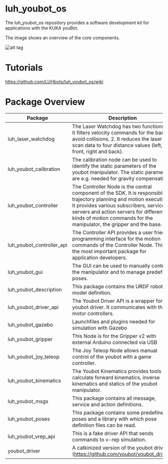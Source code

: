 # luh_youbot_os

The luh_youbot_os repository provides a software development kit for applications with the KUKA youBot. 
 
The image shows an overview of the core components.

![alt tag](https://raw.githubusercontent.com/LUHbots/luh_youbot_os/master/luh_youbot_os/luh_youbot_os_overview.png)


# Tutorials

https://github.com/LUHbots/luh_youbot_os/wiki


# Package Overview

Package | Description
------------- | -------------
luh_laser_watchdog        | The Laser Watchdog has two functions: 1. It filters velocity commands for the base to avoid collisions. 2. It reduces the laser scan data to four distance values (left, front, right and back). 
luh_youbot_calibration    | The calibration node can be used to identify the static parameters of the youbot manipulator. The static parameters are e.g. needed for gravity compensation. 
luh_youbot_controller     | The Controller Node is the central component of the SDK. It is responsible for trajectory planning and motion execution. It provides various subscribers, service servers and action servers for different kinds of motion commands for the manipulator, the gripper and the base.
luh_youbot_controller_api | The Controller API provides a user friendly programming interface for the motion commands of the Controller Node. This is the most important package for application developers.
luh_youbot_gui            | The GUI can be used to manually control the manipulator and to manage predefined poses. 
luh_youbot_description    | This package contains the URDF robot model definition.
luh_youbot_driver_api     | The Youbot Driver API is a wrapper for the youbot driver. It communicates with the motor controllers.
luh_youbot_gazebo         | Launchfiles and plugins needed for simulation with Gazebo
luh_youbot_gripper        | This Node is for the Gripper v2 with external Arduino connected via USB
luh_youbot_joy_teleop     | The Joy Teleop Node allows manual control of the youbot with a game controller.
luh_youbot_kinematics     | The Youbot Kinematics provides tools to calculate forward kinematics, inverse kinematics and statics of the youbot manipulator. 
luh_youbot_msgs           | This package contains all message, service and action definitions.
luh_youbot_poses          | This package contains some predefined poses and a library with which pose definition files can be read.
luh_youbot_vrep_api       | This is a fake driver API that sends commands to v-rep simulation.
youbot_driver             | A catkinized version of the youbot driver (https://github.com/youbot/youbot_driver).



